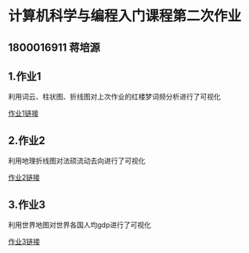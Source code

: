 # 计算机科学与编程入门课程第二次作业
## 1800016911 蒋培源
## 1.作业1
利用词云、柱状图、折线图对上次作业的红楼梦词频分析进行了可视化

[作业1链接](https://jpy0830.github.io/frequency.html)
## 2.作业2
利用地理折线图对法硕流动去向进行了可视化

[作业2链接](https://jpy0830.github.io/geo.html)
## 3.作业3
利用世界地图对世界各国人均gdp进行了可视化

[作业3链接](https://jpy0830.github.io/world_map.html)

